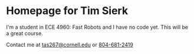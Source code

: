 # Homepage for Tim Sierk
I'm a student in ECE 4960: Fast Robots and I have no code yet.
This will be a great course.

Contact me at [tas267@cornell.edu](mailto:tas267@cornell.edu) or [804-681-2419](tel:8046812419)
